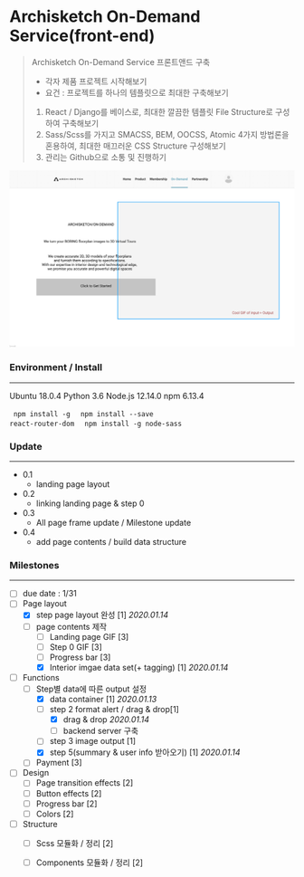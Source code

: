 # Archisketch On-Demand Service(front-end)

> Archisketch On-Demand Service 프론트앤드 구축
> - 각자 제품 프로젝트 시작해보기
> - 요건 : 프로젝트를 하나의 템플릿으로 최대한 구축해보기
> 1. React / Django를 베이스로, 최대한 깔끔한 템플릿 File Structure로 구성하여 구축해보기
> 2. Sass/Scss를 가지고 SMACSS, BEM, OOCSS, Atomic 4가지 방법론을 혼용하여, 최대한 매끄러운 CSS Structure 구성해보기
> 3. 관리는 Github으로 소통 및 진행하기

![img](./public/README_img.png)


### Environment / Install
------

Ubuntu 18.0.4
Python 3.6
Node.js 12.14.0
npm 6.13.4

<code> npm install -g </code>
<code> npm install --save react-router-dom </code>
<code> npm install -g node-sass </code>

### Update
------

- 0.1
  - landing page layout
- 0.2
  - linking landing page & step 0
- 0.3
  - All page frame update / Milestone update 
- 0.4
  - add page contents / build data structure



### Milestones
------
 -  [ ] due date : 1/31
 -  [ ] Page layout
     -  [x] step page layout 완성 [1] *2020.01.14*
     -  [ ] page contents 제작
         -  [ ] Landing page GIF [3]
         -  [ ] Step 0 GIF [3]
         -  [ ] Progress bar [3]
         -  [x] Interior imgae data set(+ tagging) [1] *2020.01.14*
-  [ ] Functions
   -  [ ] Step별 data에 따른 output 설정
      -  [x] data container [1] *2020.01.13*
      -  [ ] step 2 format alert  / drag & drop[1]
         -  [x] drag & drop *2020.01.14*
         -  [ ] backend server 구축
      -  [ ] step 3 image output [1]
      -  [x] step 5(summary & user info 받아오기) [1] *2020.01.14*
   -  [ ] Payment [3]
-  [ ] Design
   -  [ ] Page transition effects [2]
   -  [ ] Button effects [2]
   -  [ ] Progress bar [2]
   -  [ ] Colors [2]
-  [ ] Structure
   -  [ ] Scss 모듈화 / 정리 [2]
   -  [ ] Components 모듈화 / 정리 [2]

